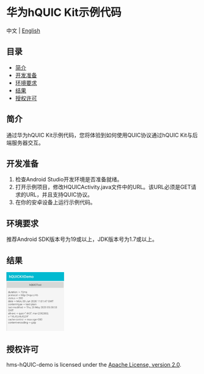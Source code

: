 # 华为hQUIC Kit示例代码
中文 | [English](https://github.com/HMS-Core/hms-hQUIC-demo)
## 目录

 * [简介](#introduction)
 * [开发准备](#getting-started)
 * [环境要求](#supported-environments)
 * [结果](#result)
 * [授权许可](#license)

## 简介
   通过华为hQUIC Kit示例代码，您将体验到如何使用QUIC协议通过hQUIC Kit与后端服务器交互。

## 开发准备
   1. 检查Android Studio开发环境是否准备就绪。
   2. 打开示例项目，修改HQUICActivity.java文件中的URL。该URL必须是GET请求的URL，并且支持QUIC协议。
   3. 在你的安卓设备上运行示例代码。

## 环境要求
   推荐Android SDK版本号为19或以上，JDK版本号为1.7或以上。

## 结果
   <img src="images/result.jpg" width = 30% height = 30%>

## 授权许可
   hms-hQUIC-demo is licensed under the [Apache License, version 2.0](http://www.apache.org/licenses/LICENSE-2.0).
